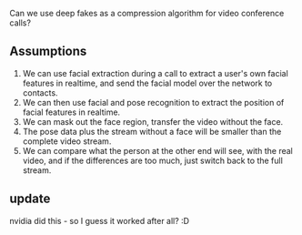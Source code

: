 Can we use deep fakes as a compression algorithm for video conference calls?

Assumptions
-----------

1. We can use facial extraction during a call to extract a user's own facial features in realtime, and send the facial model over the network to contacts.
2. We can then use facial and pose recognition to extract the position of facial features in realtime.
3. We can mask out the face region, transfer the video without the face.
4. The pose data plus the stream without a face will be smaller than the complete video stream.
5. We can compare what the person at the other end will see, with the real video, and if the differences are too much, just switch back to the full stream.


update
------

nvidia did this - so I guess it worked after all? :D
